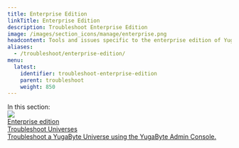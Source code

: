 ```yaml
---
title: Enterprise Edition
linkTitle: Enterprise Edition
description: Troubleshoot Enterprise Edition
image: /images/section_icons/manage/enterprise.png
headcontent: Tools and issues specific to the enterprise edition of YugaByte.
aliases:
  - /troubleshoot/enterprise-edition/
menu:
  latest:
    identifier: troubleshoot-enterprise-edition
    parent: troubleshoot
    weight: 850
---
```


<div class="contents-title">In this section:</div>

<div class="row">
  <div class="col-12 col-md-6 col-lg-12 col-xl-6">
    <a class="section-link icon-offset" href="universes">
      <div class="head">
        <img class="icon" src="/images/section_icons/troubleshoot/troubleshoot.png" aria-hidden="true" />
        <div class="articles">Enterprise edition</div>
        <div class="title">Troubleshoot Universes</div>
      </div>
      <div class="body">
        Troubleshoot a YugaByte Universe using the YugaByte Admin Console.
      </div>
    </a>
  </div>
</div>

